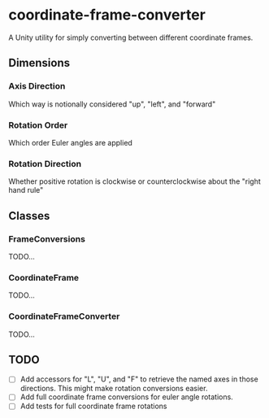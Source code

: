 # coordinate-frame-converter

A Unity utility for simply converting between different coordinate frames.

## Dimensions
### Axis Direction

Which way is notionally considered "up", "left", and "forward"

### Rotation Order

Which order Euler angles are applied

### Rotation Direction

Whether positive rotation is clockwise or counterclockwise about the "right hand rule"

## Classes
### FrameConversions
TODO...

### CoordinateFrame
TODO...

### CoordinateFrameConverter
TODO...

## TODO
- [ ] Add accessors for "L", "U", and "F" to retrieve the named axes in those directions. This might make rotation conversions easier.
- [ ] Add full coordinate frame conversions for euler angle rotations.
- [ ] Add tests for full coordinate frame rotations
